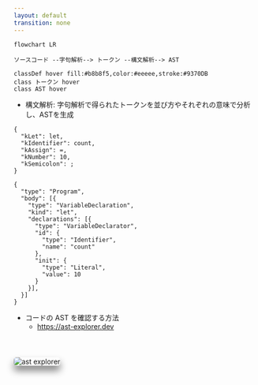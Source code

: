 ```yaml
---
layout: default
transition: none
---
```


<style scoped>
.slidev-vclick-hidden {
  display: none;
}

.small-code {
  .slidev-code {
    font-size: 0.77rem !important;
    line-height: 0rem !important;
    width: 300px !important;
  }
}

.image {
  border-radius: 5px;
  box-shadow: 0px 10px 15px 0px gray;
  margin: 40px auto auto auto;
}
</style>

<section-title title="AST を生成する流れ" />

<div class="_bullet" v-click="[0]">

```mermaid
flowchart LR

ソースコード --字句解析--> トークン --構文解析--> AST

classDef hover fill:#b8b8f5,color:#eeeee,stroke:#9370DB
class トークン hover
class AST hover
```

* 構文解析: 字句解析で得られたトークンを並び方やそれぞれの意味で分析し、ASTを生成

<v-drag-arrow pos="384,317,148,1"/>

<div class="mt-2 flex justify-around">

```json{*}
{
  "kLet": let,
  "kIdentifier": count,
  "kAssign": =,
  "kNumber": 10,
  "kSemicolon": ;
}
```

<div class="small-code">

```json{*}
{
  "type": "Program",
  "body": [{
    "type": "VariableDeclaration",
    "kind": "let",
    "declarations": [{
      "type": "VariableDeclarator",
      "id": { 
        "type": "Identifier", 
        "name": "count" 
      },
      "init": {
        "type": "Literal",
        "value": 10
      }
    }],
  }]
}
```

</div>

</div>

</div>

<div class="_bullet" v-click="1">

- コードの AST を確認する方法
  - https://ast-explorer.dev

<img src="/ast-explorer.png" class="w-165 h-100 mx-10 image" alt="ast explorer" />

</div>

<!--
字句解析によって生成されたトークンは、構文解析器によって解析され、トークンの意味だったり、並び方を見て、階層構造を構築し、AST が生成されます。  
ここで生成される AST では、スペースの数などといった、表面的な表現の違いが吸収され、コードの本質的な意味や構造だけを抽出して表現されます。  

AST とは そういったプログラムの解析に際して、重要でない情報を捨て、必要な要素だけを抜き出して把握しやすくした構文木。という意味です。  

[click] ちなみに、ソースコードの AST は ast explorer というサイトで確認することができます。  
このセッションで紹介している AST は全てこちらのサイトで確認したものを使用しております。

(V)
-->
